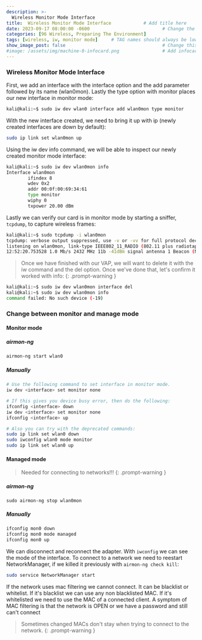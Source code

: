 ```yaml
---
description: >-
  Wireless Monitor Mode Interface
title:  Wireless Monitor Mode Interface            # Add title here
date: 2023-09-17 08:00:00 -0600                           # Change the date to match completion date
categories: [96 Wireless, Preparing The Environment]                     # Change Templates to Writeup
tags: [wireless, iw, monitor mode]     # TAG names should always be lowercase; replace template with writeup, and add relevant tags
show_image_post: false                                    # Change this to true
#image: /assets/img/machine-0-infocard.png                # Add infocard image here for post preview image
---
```


### Wireless Monitor Mode Interface

First, we add an interface with the interface option and the add parameter followed by its name (wlan0mon). Lastly the type option with monitor places our new interface in monitor mode:
```bash
kali@kali:~$ sudo iw dev wlan0 interface add wlan0mon type monitor
```

With the new interface created, we need to bring it up with ip (newly created interfaces are down by default):
```bash
sudo ip link set wlan0mon up
```
Using the iw dev info command, we will be able to inspect our newly created monitor mode interface:
```bash
kali@kali:~$ sudo iw dev wlan0mon info
Interface wlan0mon
        ifindex 8
        wdev 0x2
        addr 00:0f:00:69:34:61
        type monitor
        wiphy 0
        txpower 20.00 dBm
```
Lastly we can verify our card is in monitor mode by starting a sniffer, `tcpdump`, to capture wireless frames:
```bash
kali@kali:~$ sudo tcpdump -i wlan0mon
tcpdump: verbose output suppressed, use -v or -vv for full protocol decode
listening on wlan0mon, link-type IEEE802_11_RADIO (802.11 plus radiotap header), capture size 262144 bytes
12:52:20.753528 1.0 Mb/s 2432 MHz 11b -41dBm signal antenna 1 Beacon (Not_Of_Your_Buzzinez) [1.0* 2.0* 5.5* 11.0* 18.0 24.0 36.0 54.0 Mbit] ESS CH: 5, PRIVACY
```
> Once we have finished with our VAP, we will want to delete it with the iw command and the del option. Once we've done that, let's confirm it worked with info:
{: .prompt-warning }

```bash
kali@kali:~$ sudo iw dev wlan0mon interface del
kali@kali:~$ sudo iw dev wlan0mon info
command failed: No such device (-19)
```

### Change between monitor and manage mode

#### Monitor mode
##### airmon-ng
```bash
airmon-ng start wlan0
```
##### Manually
``` bash
# Use the following command to set interface in monitor mode.
iw dev <interface> set monitor none

# If this gives you device busy error, then do the following:
ifconfig <interface> down
iw dev <interface> set monitor none
ifconfig <interface> up

# Also you can try with the deprecated commands:
sudo ip link set wlan0 down
sudo iwconfig wlan0 mode monitor
sudo ip link set wlan0 up
```

#### Managed mode
> Needed for connecting to networks!!!
{: .prompt-warning }

##### airmon-ng
``sudo airmon-ng stop wlan0mon``

##### Manually
```bash
ifconfig mon0 down
ifconfig mon0 mode managed
ifconfig mon0 up
```

We can disconnect and reconnect the adapter. With `iwconfig` we can see the mode of the interface.
To connect to a network we need to reestart NetworkManager, if we killed it previously with `airmon-ng check kill`:
```bash 
sudo service NetworkManager start
```

If the network uses mac filtering we cannot connect. It can be blacklist or whitelist. If it's blacklist we can use any non blacklisted MAC. If it's whitelisted we need to use the MAC of a connected client.
A symptom of MAC filtering is that the network is OPEN or we have a password and still can't connect

> Sometimes changed MACs don't stay when trying to connect to the network.
{: .prompt-warning }

